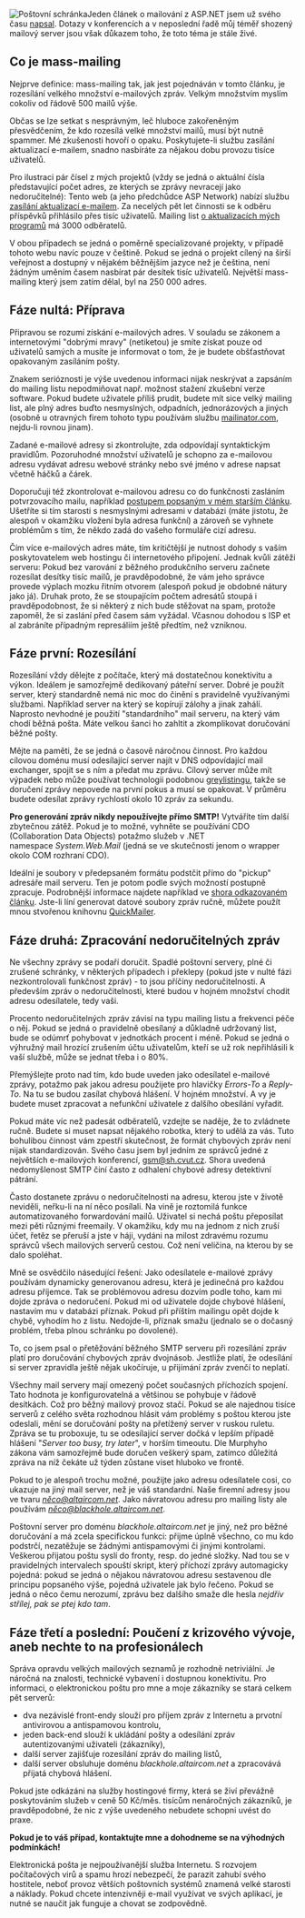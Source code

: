 <!-- dcterms:identifier = aspnetcz#28 -->
<!-- dcterms:title = Rozesílání hromadných e-mailových zpráv z prostředí .NET -->
<!-- dcterms:abstract = Jeden článek o mailování z ASP.NET jsem už svého času napsal. Dotazy v konferencích a v neposlední řadě můj téměř shozený mailový server jsou však důkazem toho, že toto téma je stále živé. -->
<!-- np9:categoryId = 1 -->
<!-- x4w:category = Tipy, triky -->
<!-- np9:authorId = 1 -->
<!-- np9:authorEmail = michal.valasek@altairis.cz -->
<!-- dcterms:creator = Michal Altair Valášek -->
<!-- dcterms:created = 2005-04-07T05:06:19.08+02:00 -->
<!-- dcterms:dateAccepted = 2005-04-07T05:06:19.08+02:00 -->

![Poštovní schránka](https://www.cdn.altairis.cz/Blog/letterbox.jpg "Poštovní schránka // via sxc.hu, used by permission")Jeden článek o mailování z ASP.NET jsem už svého času [napsal](/entry/article-20050103.aspx). Dotazy v konferencích a v neposlední řadě můj téměř shozený mailový server jsou však důkazem toho, že toto téma je stále živé.

## Co je mass-mailing

Nejprve definice: mass-mailing tak, jak jest pojednáván v tomto článku, je rozesílání velkého množství e-mailových zpráv. Velkým množstvím myslím cokoliv od řádově 500 mailů výše.

Občas se lze setkat s nesprávným, leč hluboce zakořeněným přesvědčením, že kdo rozesílá velké množství mailů, musí být nutně spammer. Mé zkušenosti hovoří o opaku. Poskytujete-li službu zasílání aktualizací e-mailem, snadno nasbíráte za nějakou dobu provozu tisíce uživatelů.

Pro ilustraci pár čísel z mých projektů (vždy se jedná o aktuální čísla představující počet adres, ze kterých se zprávy nevracejí jako nedoručitelné): Tento web (a jeho předchůdce ASP Network) nabízí službu [zasílání aktualizací e-mailem](/MailingList.aspx). Za necelých pět let činnosti se k odběru příspěvků přihlásilo přes tisíc uživatelů. Mailing list [o aktualizacích mých programů](http://software.altaircom.net/) má 3000 odběratelů.

V obou případech se jedná o poměrně specializované projekty, v případě tohoto webu navíc pouze v češtině. Pokud se jedná o projekt cílený na širší veřejnost a dostupný v nějakém běžnějším jazyce než je čeština, není žádným uměním časem nasbírat pár desítek tisíc uživatelů. Největší mass-mailing který jsem zatím dělal, byl na 250 000 adres.

## Fáze nultá: Příprava

Připravou se rozumí získání e-mailových adres. V souladu se zákonem a internetovými "dobrými mravy" (netiketou) je smíte získat pouze od uživatelů samých a musíte je informovat o tom, že je budete obšťastňovat opakovaným zasíláním pošty. 

Znakem serióznosti je výše uvedenou informaci nijak neskrývat a zapsáním do mailing listu nepodmiňovat např. možnost stažení zkušební verze software. Pokud budete uživatele příliš prudit, budete mít sice velký mailing list, ale plný adres buďto nesmyslných, odpadních, jednorázových a jiných (osobně u otravných firem tohoto typu používám službu [mailinator.com](http://www.mailinator.com/), nejdu-li rovnou jinam).

Zadané e-mailové adresy si zkontrolujte, zda odpovídají syntaktickým pravidlům. Pozoruhodné množství uživatelů je schopno za e-mailovou adresu vydávat adresu webové stránky nebo své jméno v adrese napsat včetně háčků a čárek.

Doporučuji též zkontrolovat e-mailovou adresu co do funkčnosti zasláním potvrzovacího mailu, například [postupem popsaným v mém starším článku](http://archive.aspnetwork.cz/art/clanek.asp?id=255). Ušetříte si tím starosti s nesmyslnými adresami v databázi (máte jistotu, že alespoň v okamžiku vložení byla adresa funkční) a zároveň se vyhnete problémům s tím, že někdo zadá do vašeho formuláře cizí adresu.

Čím více e-mailových adres máte, tím kritičtější je nutnost dohody s vaším poskytovatelem web hostingu či internetového připojení. Jednak kvůli zátěži serveru: Pokud bez varování z běžného produkčního serveru začnete rozesílat desítky tisíc mailů, je pravděpodobné, že vám jeho správce provede výplach mozku řitním otvorem (alespoň pokud je obdobné nátury jako já). Druhak proto, že se stoupajícím počtem adresátů stoupá i pravděpodobnost, že si některý z nich bude stěžovat na spam, protože zapoměl, že si zaslání před časem sám vyžádal. Včasnou dohodou s ISP et al zabráníte případným represáliím ještě předtím, než vzniknou.

## Fáze první: Rozesílání

Rozesílání vždy dělejte z počítače, který má dostatečnou konektivitu a výkon. Ideálem je samozřejmě dedikovaný páteřní server. Dobré je použít server, který standardně nemá nic moc do činění s pravidelně využívanými službami. Například server na který se kopírují zálohy a jinak zahálí. Naprosto nevhodné je použití "standardního" mail serveru, na který vám chodí běžná pošta. Máte velkou šanci ho zahltit a zkomplikovat doručování běžné pošty.

Mějte na paměti, že se jedná o časově náročnou činnost. Pro každou cílovou doménu musí odesílající server najít v DNS odpovídající mail exchanger, spojit se s ním a předat mu zprávu. Cílový server může mít výpadek nebo může používat technologii podobnou [greylistingu](http://projects.puremagic.com/greylisting/), takže se doručení zprávy nepovede na první pokus a musí se opakovat. V průměru budete odesílat zprávy rychlostí okolo 10 zpráv za sekundu.

**Pro generování zpráv nikdy nepoužívejte přímo SMTP!** Vytváříte tím další zbytečnou zátěž. Pokud je to možné, vyhněte se používání CDO (Collaboration Data Objects) potažmo služeb v .NET namespace *System.Web.Mail* (jedná se ve skutečnosti jenom o wrapper okolo COM rozhraní CDO).

Ideální je soubory v předepsaném formátu podstčit přímo do "pickup" adresáře mail serveru. Ten je potom podle svých možností postupně zpracuje. Podrobnější informace najdete například ve [shora odkazovaném článku](/entry/article-20050103.aspx#050135). Jste-li líní generovat datové soubory zpráv ručně, můžete použít mnou stvořenou knihovnu [QuickMailer](http://software.altaircom.net/software/quickmailer.aspx).

## Fáze druhá: Zpracování nedoručitelných zpráv

Ne všechny zprávy se podaří doručit. Spadlé poštovní servery, plné či zrušené schránky, v některých případech i překlepy (pokud jste v nulté fázi nezkontrolovali funkčnost zpráv) - to jsou příčiny nedoručitelnosti. A především zpráv o nedoručitelnosti, které budou v hojném množství chodit adresu odesílatele, tedy vaši.

Procento nedoručitelných zpráv závisí na typu mailing listu a frekvenci péče o něj. Pokud se jedná o pravidelně obesílaný a důkladně udržovaný list, bude se odúmrť pohybovat v jednotkách procent i méně. Pokud se jedná o výhružný mail hrozící zrušením účtu uživatelům, kteří se už rok nepřihlásili k vaší službě, může se jednat třeba i o 80%.

Přemýšlejte proto nad tím, kdo bude uveden jako odesílatel e-mailové zprávy, potažmo pak jakou adresu použijete pro hlavičky *Errors-To* a *Reply-To*. Na tu se budou zasílat chybová hlášení. V hojném množství. A vy je budete muset zpracovat a nefunkční uživatele z dalšího obesílání vyřadit. 

Pokud máte víc než padesát odběratelů, vzdejte se naděje, že to zvládnete ručně. Budete si muset napsat nějakého robotka, který to udělá za vás. Tuto bohulibou činnost vám zpestří skutečnost, že formát chybových zpráv není nijak standardizován. Svého času jsem byl jedním ze správců jedné z největších e-mailových konferencí, [gsm@sh.cvut.cz](mailto:gsm@sh.cvut.cz). Shora uvedená nedomyšlenost SMTP činí často z odhalení chybové adresy detektivní pátrání.

Často dostanete zprávu o nedoručitelnosti na adresu, kterou jste v životě neviděli, neřku-li na ní něco posílali. Na vině je roztomilá funkce automatizovaného forwardování mailů. Uživatel si nechá poštu přeposílat mezi pěti různými freemaily. V okamžiku, kdy mu na jednom z nich zruší účet, řetěz se přeruší a jste v háji, vydáni na milost zdravému rozumu správců všech mailových serverů cestou. Což není veličina, na kterou by se dalo spoléhat.

Mně se osvědčilo násedující řešení: Jako odesílatele e-mailové zprávy používám dynamicky generovanou adresu, která je jedinečná pro každou adresu příjemce. Tak se problémovou adresu dozvím podle toho, kam mi dojde zpráva o nedoručení. Pokud mi od uživatele dojde chybové hlášení, nastavím mu v databázi příznak. Pokud při příštím mailingu opět dojde k chybě, vyhodím ho z listu. Nedojde-li, příznak smažu (jednalo se o dočasný problém, třeba plnou schránku po dovolené).

To, co jsem psal o přetěžování běžného SMTP serveru při rozesílání zpráv platí pro doručování chybových zpráv dvojnásob. Jestliže platí, že odesílání si server zpravidla ještě nějak ukočíruje, u přijímání zpráv zvenčí to neplatí. 

Všechny mail servery mají omezený počet současných příchozích spojení. Tato hodnota je konfigurovatelná a většinou se pohybuje v řádově desítkách. Což pro běžný mailový provoz stačí. Pokud se ale najednou tisíce serverů z celého světa rozhodnou hlásit vám problémy s poštou kterou jste odeslali, mění se doručování pošty na přetížený server v ruskou ruletu. Zpráva se tu proboxuje, tu se odesílající server dočká v lepším případě hlášení "*Server too busy, try later*", v horším timeoutu. Dle Murphyho zákona vám samozřejmě bude doručen veškerý spam, zatímco důležitá zpráva na níž čekáte už týden zůstane viset hluboko ve frontě.

Pokud to je alespoň trochu možné, použijte jako adresu odesílatele cosi, co ukazuje na jiný mail server, než je váš standardní. Naše firemní adresy jsou ve tvaru *něco@altaircom.net*. Jako návratovou adresu pro mailing listy ale používám *něco@blackhole.altaircom.net*. 

Poštovní server pro doménu *blackhole.altaircom.net* je jiný, než pro běžné doručování a má zcela specifickou funkci: přijme úplně všechno, co mu kdo podstrčí, nezatěžuje se žádnými antispamovými či jinými kontrolami. Veškerou přijatou poštu syslí do fronty, resp. do jedné složky. Nad tou se v pravidelných intervalech spouští skript, který příchozí zprávy automagicky pojedná: pokud se jedná o nějakou návratovou adresu sestavenou dle principu popsaného výše, pojedná uživatele jak bylo řečeno. Pokud se jedná o něco čemu nerozumí, zprávu bez dalšího smaže dle hesla *nejdřív střílej, pak se ptej kdo tam*.

## Fáze třetí a poslední: Poučení z krizového vývoje, aneb nechte to na profesionálech

Správa opravdu velkých mailových seznamů je rozhodně netriviální. Je náročná na znalosti, technické vybavení i dostupnou konektivitu. Pro informaci, o elektronickou poštu pro mne a moje zákazníky se stará celkem pět serverů:

*   dva nezávislé front-endy slouží pro příjem zpráv z Internetu a prvotní antivirovou a antispamovou kontrolu,
*   jeden back-end slouží k ukládání pošty a odesílání zpráv autentizovanými uživateli (zákazníky),
*   další server zajišťuje rozesílání zpráv do mailing listů,
*   další server obsluhuje doménu *blackhole.altaircom.net* a zpracovává přijatá chybová hlášení. 

Pokud jste odkázáni na služby hostingové firmy, která se živí převážně poskytováním služeb v ceně 50 Kč/měs. tisícům nenáročných zákazníků, je pravděpodobné, že nic z výše uvedeného nebudete schopni uvést do praxe.

**<reklama>**Pokud je to váš případ, kontaktujte mne a dohodneme se na výhodných podmínkách!**</reklama>**

Elektronická pošta je nejpoužívanější služba Internetu. S rozvojem počítačových virů a spamu hrozí nebezpečí, že parazit zahubí svého hostitele, neboť provoz větších poštovních systémů znamená velké starosti a náklady. Pokud chcete intenzivněji e-mail využívat ve svých aplikací, je nutné se naučit jak funguje a chovat se zodpovědně.